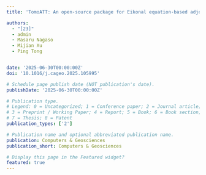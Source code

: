 ```yaml
---
title: 'TomoATT: An open-source package for Eikonal equation-based adjoint-state traveltime tomography for seismic velocity and azimuthal anisotropy'

authors:
  - "[23]"
  - admin
  - Masaru Nagaso
  - Mijian Xu
  - Ping Tong


date: '2025-06-30T00:00:00Z'
doi: '10.1016/j.cageo.2025.105995'

# Schedule page publish date (NOT publication's date).
publishDate: '2025-06-30T00:00:00Z'

# Publication type.
# Legend: 0 = Uncategorized; 1 = Conference paper; 2 = Journal article;
# 3 = Preprint / Working Paper; 4 = Report; 5 = Book; 6 = Book section;
# 7 = Thesis; 8 = Patent
publication_types: ['2']

# Publication name and optional abbreviated publication name.
publication: Computers & Geosciences
publication_short: Computers & Geosciences

# Display this page in the Featured widget?
featured: true
---
```

